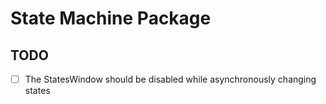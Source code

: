 # State Machine Package

## TODO
- [ ] The StatesWindow should be disabled while asynchronously changing states